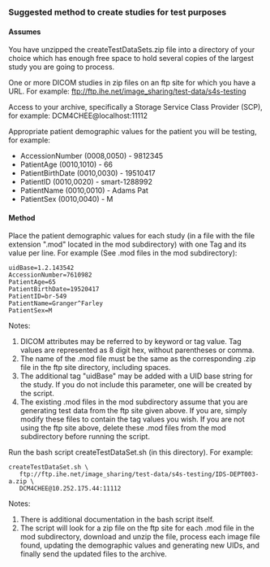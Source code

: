### Suggested method to create studies for test purposes

#### Assumes

You have unzipped the createTestDataSets.zip file into a directory of
your choice which has enough free space to hold several copies of the
largest study you are going to process.

One or more DICOM studies in zip files on an ftp site for which you have
a URL. For example:
ftp://ftp.ihe.net/image_sharing/test-data/s4s-testing

Access to your archive, specifically a Storage Service Class Provider
(SCP), for example: DCM4CHEE@localhost:11112

Appropriate patient demographic values for the patient you will be
testing, for example:
- AccessionNumber (0008,0050)  - 9812345
- PatientAge (0010,1010)       -  66
- PatientBirthDate (0010,0030) - 19510417
- PatientID (0010,0020)        - smart-1288992
- PatientName (0010,0010)      - Adams Pat
- PatientSex (0010,0040)       - M

#### Method

Place the patient demographic values for each study (in a file with the
file extension ".mod" located in the mod subdirectory) with one Tag and
its value per line. For example (See .mod files in the mod subdirectory):
```
uidBase=1.2.143542
AccessionNumber=7610982
PatientAge=65
PatientBirthDate=19520417
PatientID=br-549
PatientName=Granger^Farley
PatientSex=M
```
Notes:
1. DICOM attributes may be referred to by keyword or tag value. Tag
values are represented as 8 digit hex, without parentheses or comma.
2. The name of the .mod file must be the same as the corresponding .zip
file in the ftp site directory, including spaces.
3. The additional tag "uidBase" may be added with a UID base string for
the study. If you do not include this parameter, one will be created by
the script.
4. The existing .mod files in the mod subdirectory assume that you are
generating test data from the ftp site given above. If you are, simply
modify these files to contain the tag values you wish. If you are not
using the ftp site above, delete these .mod files from the mod
subdirectory before running the script.

Run the bash script createTestDataSet.sh (in this directory).
For example:
```
createTestDataSet.sh \
   ftp://ftp.ihe.net/image_sharing/test-data/s4s-testing/IDS-DEPT003-a.zip \
   DCM4CHEE@10.252.175.44:11112
```
Notes:
1. There is additional documentation in the bash script itself.
2. The script will look for a zip file on the ftp site for each .mod
file in the mod subdirectory, download and unzip the file, process each
image file found, updating the demographic values and generating new
UIDs, and finally send the updated files to the archive.










